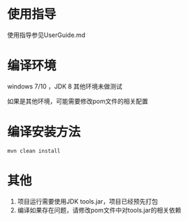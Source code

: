 # 使用指导
使用指导参见UserGuide.md

# 编译环境
windows 7/10 ，JDK 8
其他环境未做测试

如果是其他环境，可能需要修改pom文件的相关配置

# 编译安装方法
```
mvn clean install
```

# 其他
1. 项目运行需要使用JDK tools.jar，项目已经预先打包
2. 编译如果存在问题，请修改pom文件中对tools.jar的相关依赖
